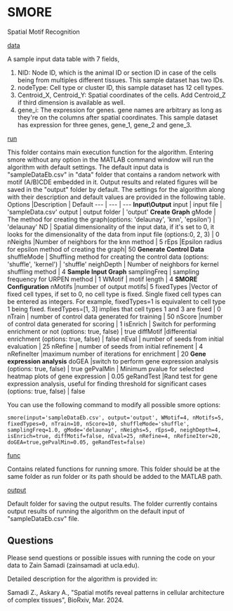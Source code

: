 # SMORE
Spatial Motif Recognition

[data](https://github.com/zsamadi/SMORE/tree/main/data)

A sample input data table with 7 fields, 
1. NID: Node ID, which is the animal ID or section ID in case of the cells being from multiples different tissues. This sample dataset has two IDs.
2. nodeType: Cell type or cluster ID, this sample dataset has 12 cell types.
3. Centroid_X, Centroid_Y: Spatial coordinates of the cells. Add Centroid_Z if third dimension is available as well.
4. gene_i: The expression for genes. gene names are arbitrary as long as they're on the columns after spatial coordinates. This sample dataset has expression for three genes, gene_1, gene_2 and gene_3.
   
[run](https://github.com/zsamadi/SMORE/tree/main/run)

This folder contains main execution function for the algorithm. Entering smore without any option in the MATLAB command window will run the algorithm with default settings. The default input data is "sampleDataEb.csv" in "data" folder that contains a random network with motif (A/B)CDE embedded in it. Output results and related figures will be saved in the "output" folder by default. The  settings for the algorithm along with their description and default values are provided in the following table. 
Options |Description | Default 
--- | --- | --- 
__Input\Output__
input | input file | 'sampleData.csv' 
output | output folder | 'output' 
__Create Graph__
gMode | The method for creating the graph(options: 'delaunay', 'knn', 'epsilon') | 'delaunay'
ND | Spatial dimensionality of the input data, if it's set to 0, it looks for the dimensionality of the data from input file (options:0, 2, 3) | 0
nNeighs |Number of neighbors for the knn method | 5
rEps |Epsilon radius for epsilon method of creating the graph| 50
__Generate Control Data__
shuffleMode | Shuffling method for creating the control data (options: 'shuffle', 'kernel') | 'shuffle'
neighDepth | Number of neighbors for kernel shuffling method | 4
__Sample Input Graph__
samplingFreq | sampling frequency for URPEN method | 1
WMotif | motif length | 4
__SMORE Configuration__
nMotifs |number of output motifs| 5
fixedTypes |Vector of fixed cell types, if set to 0, no cell type is fixed. Single fixed cell types can be entered as integers. For example,  fixedTypes=1 is equivalent to cell type 1 being fixed. fixedTypes=[1, 3] implies that cell types 1 and 3 are fixed | 0
nTrain | number of control data generated for training | 50
nScore |number of control data generated for scoring | 1
isEnrich | Switch for performing enrichment or not (options: true, false) | true
diffMotif |differential enrichment (options: true, false)  | false 
nEval | number of seeds from initial evaluation | 25
nRefine |  number of seeds from initial refinement  | 4
nRefineIter |maximum number of iterations for enrichment | 20
__Gene expression analysis__
doGEA  |switch to perform gene expression analysis (options: true, false)  | true
gePvalMin  | Minimum pvalue for selected heatmap plots of gene expression  | 0.05
geRandTest  |Rand test for gene expression analysis, useful for finding threshold for significant cases (options: true, false)  | false


You can use the following command to modify all possible smore options: 


`smore(input='sampleDataEb.csv', output='output', WMotif=4, nMotifs=5, fixedTypes=0, nTrain=10, nScore=10, shuffleMode='shuffle', samplingFreq=1.0, gMode='delaunay', nNeighs=5, rEps=0, neighDepth=4, isEnrich=true, diffMotif=false, nEval=25, nRefine=4, nRefineIter=20, doGEA=true,gePvalMin=0.05, geRandTest=false)`


[func](https://github.com/zsamadi/SMORE/tree/main/func)

Contains related functions for running smore. This folder should be at the same folder as run folder or its path should be added to the MATLAB path. 

[output](https://github.com/zsamadi/SMORE/tree/main/output)

Default folder for saving the output results. The folder currently contains output results of running the algorithm on the default input of "sampleDataEb.csv" file. 




## Questions
Please send questions or possible issues with running the code on your data to Zain Samadi (zainsamadi at ucla.edu). 

Detailed description for the algorithm is provided in:

Samadi Z., Askary A.,
"Spatial motifs reveal patterns in cellular architecture of complex tissues",
BioRxiv, Mar. 2024.






